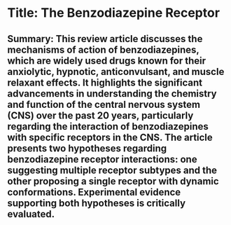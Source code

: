 # Title: The Benzodiazepine Receptor

## Summary: This review article discusses the mechanisms of action of benzodiazepines, which are widely used drugs known for their anxiolytic, hypnotic, anticonvulsant, and muscle relaxant effects. It highlights the significant advancements in understanding the chemistry and function of the central nervous system (CNS) over the past 20 years, particularly regarding the interaction of benzodiazepines with specific receptors in the CNS. The article presents two hypotheses regarding benzodiazepine receptor interactions: one suggesting multiple receptor subtypes and the other proposing a single receptor with dynamic conformations. Experimental evidence supporting both hypotheses is critically evaluated.